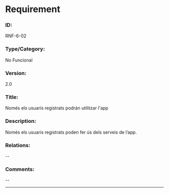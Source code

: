 # Requirement

### ID:
RNF-6-02

### Type/Category:
No Funcional

### Version: 
2.0

### Title:
Només els usuaris registrats podrán utilitzar l'app

### Description:
Només els usuaris registrats poden fer ús dels serveis de l’app.

### Relations:
--

### Comments:
--

---